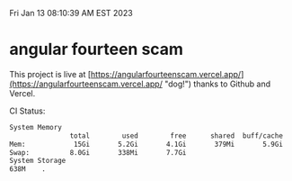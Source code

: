 Fri Jan 13 08:10:39 AM EST 2023

# angular fourteen scam


This project is live at [https://angularfourteenscam.vercel.app/](https://angularfourteenscam.vercel.app/ "dog!") thanks to Github and Vercel.

CI Status: 

```bash
System Memory
               total        used        free      shared  buff/cache   available
Mem:            15Gi       5.2Gi       4.1Gi       379Mi       5.9Gi       9.3Gi
Swap:          8.0Gi       338Mi       7.7Gi
System Storage
638M	.
